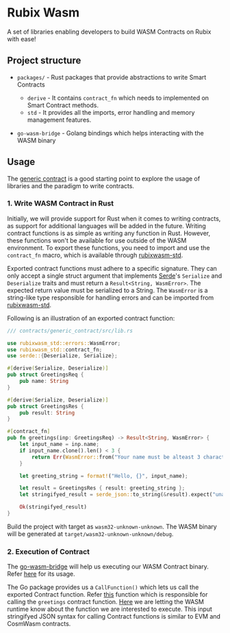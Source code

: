 # Rubix Wasm 

A set of libraries enabling developers to build WASM Contracts on Rubix with ease!

## Project structure

- `packages/` - Rust packages that provide abstractions to write Smart Contracts
    - `derive` - It contains `contract_fn` which needs to implemented on Smart Contract methods.
    - `std` - It provides all the imports, error handling and memory management features.

- `go-wasm-bridge` - Golang bindings which helps interacting with the WASM binary

## Usage

The [generic contract](https://github.com/rubixchain/rubix-wasm/tree/main/contracts/generic_contract) is a good starting point to explore the usage of libraries and the paradigm to write contracts.

### 1. Write WASM Contract in Rust

Initially, we will provide support for Rust when it comes to writing contracts, as support for additional languages will be added in the future. Writing contract functions is as simple as writing any function in Rust. However, these functions won't be available for use outside of the WASM environment. To export these functions, you need to import and use the `contract_fn` macro, which is available through [rubixwasm-std](https://github.com/rubixchain/rubix-wasm/tree/main/packages/std).

Exported contract functions must adhere to a specific signature. They can only accept a single struct argument that implements [Serde](https://serde.rs/)'s `Serialize` and `Deserialize` traits and must return a `Result<String, WasmError>`. The expected return value must be serialized to a String. The `WasmError` is a string-like type responsible for handling errors and can be imported from [rubixwasm-std](https://github.com/rubixchain/rubix-wasm/tree/main/packages/std).

Following is an illustration of an exported contract function:

```rs
/// contracts/generic_contract/src/lib.rs

use rubixwasm_std::errors::WasmError;
use rubixwasm_std::contract_fn;
use serde::{Deserialize, Serialize};

#[derive(Serialize, Deserialize)]
pub struct GreetingsReq {
    pub name: String
}

#[derive(Serialize, Deserialize)]
pub struct GreetingsRes {
    pub result: String
}

#[contract_fn]
pub fn greetings(inp: GreetingsReq) -> Result<String, WasmError> {
    let input_name = inp.name;
    if input_name.clone().len() < 3 {
        return Err(WasmError::from("Your name must be alteast 3 characters long"))
    }

    let greeting_string = format!("Hello, {}", input_name);

    let result = GreetingsRes { result: greeting_string };
    let stringifyed_result = serde_json::to_string(&result).expect("unable to serialize struct for Contract function Greetings");

    Ok(stringifyed_result)
}
```

Build the project with target as `wasm32-unknown-unknown`. The WASM binary will be generated at `target/wasm32-unknown-unknown/debug`.

### 2. Execution of Contract

The [go-wasm-bridge](https://github.com/rubixchain/rubix-wasm/tree/main/go-wasm-bridge) will help us executing our WASM Contract binary. Refer [here](https://github.com/rubixchain/rubix-wasm/blob/main/contracts/generic_contract/dapp/main.go) for its usage.


The Go package provides us a `CallFunction()` which lets us call the exported Contract function. Refer [this](https://github.com/rubixchain/rubix-wasm/blob/1d6dc0b989a7d5278da6e71c8b29739fa6e6cdb3/contracts/generic_contract/dapp/main.go#L51) function which is responsible for calling the `greetings` contract function. [Here](https://github.com/rubixchain/rubix-wasm/blob/1d6dc0b989a7d5278da6e71c8b29739fa6e6cdb3/contracts/generic_contract/dapp/main.go#L52) we are letting the WASM runtime know about the function we are interested to execute. This input stringifyed JSON syntax for calling Contract functions is similar to EVM and CosmWasm contracts.
 
